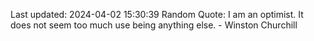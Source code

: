 Last updated: 2024-04-02 15:30:39
Random Quote: I am an optimist. It does not seem too much use being anything else. - Winston Churchill